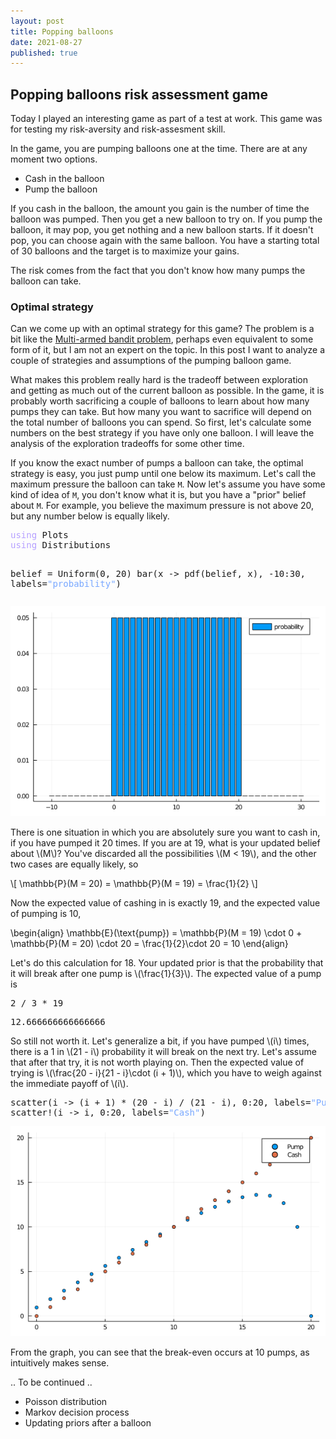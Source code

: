 ```yaml
---
layout: post
title: Popping balloons
date: 2021-08-27
published: true
---
```


<script type="text/javascript" src="http://cdn.mathjax.org/mathjax/latest/MathJax.js?config=TeX-AMS-MML_HTMLorMML"></script>

<div id="outline-container-org9058046" class="outline-2">
<h2 id="org9058046">Popping balloons risk assessment game</h2>
<div class="outline-text-2" id="text-org9058046">
<p>
Today I played an interesting game as part of a test at work. This
game was for testing my risk-aversity and risk-assesment skill. 
</p>

<p>
In the game, you are pumping balloons one at the time. There are at
any moment two options.
</p>

<ul class="org-ul">
<li>Cash in the balloon</li>
<li>Pump the balloon</li>
</ul>

<p>
If you cash in the balloon, the amount you gain is the number of time
the balloon was pumped. Then you get a new balloon to try on. If you
pump the balloon, it may pop, you get nothing and a new balloon
starts. If it doesn't pop, you can choose again with the same
balloon. You have a starting total of 30 balloons and the target is to
maximize your gains.
</p>

<p>
The risk comes from the fact that you don't know how many pumps the
balloon can take.
</p>
</div>

<div id="outline-container-orgba1351b" class="outline-3">
<h3 id="orgba1351b">Optimal strategy</h3>
<div class="outline-text-3" id="text-orgba1351b">
<p>
Can we come up with an optimal strategy for this game? The problem is
a bit like the <a href="https://en.wikipedia.org/wiki/Multi-armed_bandit">Multi-armed bandit problem</a>, perhaps even equivalent to
some form of it, but I am not an expert on the topic. In this post I
want to analyze a couple of strategies and assumptions of the pumping
balloon game.
</p>

<p>
What makes this problem really hard is the tradeoff between
exploration and getting as much out of the current balloon as
possible. In the game, it is probably worth sacrificing a couple of
balloons to learn about how many pumps they can take. But how many you
want to sacrifice will depend on the total number of balloons you can
spend. So first, let's calculate some numbers on the best strategy if
you have only one balloon. I will leave the analysis of the
exploration tradeoffs for some other time.
</p>

<p>
If you know the exact number of pumps a balloon can take, the optimal
strategy is easy, you just pump until one below its maximum. Let's
call the maximum pressure the balloon can take <code>M</code>. Now let's assume
you have some kind of idea of <code>M</code>, you don't know what it is, but you
have a "prior" belief about <code>M</code>. For example, you believe the maximum
pressure is not above 20, but any number below is equally likely.
</p>

<div class="org-src-container">
<pre class="src src-ess-julia"><span style="color: #b6a0ff;">using</span> Plots
<span style="color: #b6a0ff;">using</span> Distributions

belief = Uniform(0, 20)
bar(x -&gt; pdf(belief, x), -10:30, labels=<span style="color: #79a8ff;">"probability"</span>)
</pre>
</div>

<div id="orgfed4ccd" class="figure">
<p><img src="/assets/images/uniformbelief.png" alt="uniformbelief.png" />
</p>
</div>

<p>
There is one situation in which you are absolutely sure you want to
cash in, if you have pumped it 20 times. If you are at 19, what is
your updated belief about \(M\)? You've discarded all the possibilities
\(M < 19\), and the other two cases are equally likely, so
</p>

<p>
\[
\mathbb{P}(M = 20) = \mathbb{P}(M = 19) = \frac{1}{2}
\]
</p>

<p>
Now the expected value of cashing in is exactly 19, and the expected
value of pumping is 10,
</p>

\begin{align}
\mathbb{E}(\text{pump}) = \mathbb{P}(M = 19) \cdot 0 + \mathbb{P}(M = 20) \cdot 20
= \frac{1}{2}\cdot 20 = 10
\end{align}

<p>
Let's do this calculation for 18. Your updated prior is that the
probability that it will break after one pump is \(\frac{1}{3}\). The
expected value of a pump is
</p>

<div class="org-src-container">
<pre class="src src-ess-julia">2 / 3 * 19
</pre>
</div>

<pre class="example">
12.666666666666666
</pre>


<p>
So still not worth it. Let's generalize a bit, if you have pumped \(i\)
times, there is a 1 in \(21 - i\) probability it will break on the next
try. Let's assume that after that try, it is not worth playing
on. Then the expected value of trying is \(\frac{20 - i}{21 - i}\cdot (i +
1)\), which you have to weigh against the immediate payoff of \(i\).
</p>

<div class="org-src-container">
<pre class="src src-ess-julia">scatter(i -&gt; (i + 1) * (20 - i) / (21 - i), 0:20, labels=<span style="color: #79a8ff;">"Pump"</span>)
scatter!(i -&gt; i, 0:20, labels=<span style="color: #79a8ff;">"Cash"</span>)
</pre>
</div>


<div id="orgded0037" class="figure">
<p><img src="/assets/images/uniformpumpvcash.png" alt="uniformpumpvcash.png" />
</p>
</div>

<p>
From the graph, you can see that the break-even occurs at 10 pumps, as
intuitively makes sense. 
</p>

<p>
.. To be continued ..
</p>

<ul class="org-ul">
<li>Poisson distribution</li>
<li>Markov decision process</li>
<li>Updating priors after a balloon</li>
</ul>
</div>
</div>
</div>
